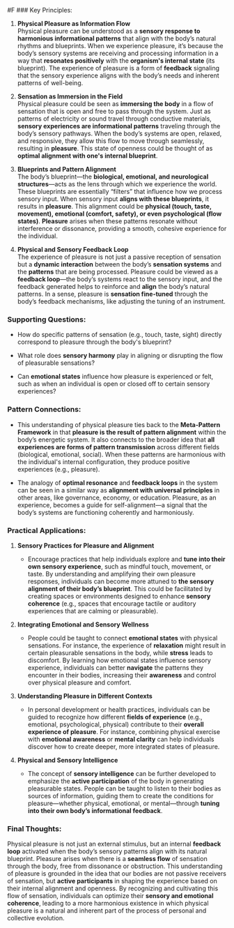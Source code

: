  #F ### Key Principles:

1. **Physical Pleasure as Information Flow**  
    Physical pleasure can be understood as a **sensory response to harmonious informational patterns** that align with the body’s natural rhythms and blueprints. When we experience pleasure, it’s because the body’s sensory systems are receiving and processing information in a way that **resonates positively** with the **organism's internal state** (its blueprint). The experience of pleasure is a form of **feedback** signaling that the sensory experience aligns with the body’s needs and inherent patterns of well-being.
    
2. **Sensation as Immersion in the Field**  
    Physical pleasure could be seen as **immersing the body** in a flow of sensation that is open and free to pass through the system. Just as patterns of electricity or sound travel through conductive materials, **sensory experiences are informational patterns** traveling through the body’s sensory pathways. When the body’s systems are open, relaxed, and responsive, they allow this flow to move through seamlessly, resulting in **pleasure**. This state of openness could be thought of as **optimal alignment with one's internal blueprint**.
    
3. **Blueprints and Pattern Alignment**  
    The body’s blueprint—the **biological, emotional, and neurological structures**—acts as the lens through which we experience the world. These blueprints are essentially “filters” that influence how we process sensory input. When sensory input **aligns with these blueprints**, it results in **pleasure**. This alignment could be **physical (touch, taste, movement), emotional (comfort, safety), or even psychological (flow states)**. **Pleasure** arises when these patterns resonate without interference or dissonance, providing a smooth, cohesive experience for the individual.
    
4. **Physical and Sensory Feedback Loop**  
    The experience of pleasure is not just a passive reception of sensation but a **dynamic interaction** between the body’s **sensation systems** and the **patterns** that are being processed. Pleasure could be viewed as a **feedback loop**—the body’s systems react to the sensory input, and the feedback generated helps to reinforce and **align** the body’s natural patterns. In a sense, pleasure is **sensation fine-tuned** through the body’s feedback mechanisms, like adjusting the tuning of an instrument.
    

### Supporting Questions:

- How do specific patterns of sensation (e.g., touch, taste, sight) directly correspond to pleasure through the body's blueprint?
    
- What role does **sensory harmony** play in aligning or disrupting the flow of pleasurable sensations?
    
- Can **emotional states** influence how pleasure is experienced or felt, such as when an individual is open or closed off to certain sensory experiences?
    

### Pattern Connections:

- This understanding of physical pleasure ties back to the **Meta-Pattern Framework** in that **pleasure is the result of pattern alignment** within the body’s energetic system. It also connects to the broader idea that **all experiences are forms of pattern transmission** across different fields (biological, emotional, social). When these patterns are harmonious with the individual's internal configuration, they produce positive experiences (e.g., pleasure).
    
- The analogy of **optimal resonance** and **feedback loops** in the system can be seen in a similar way as **alignment with universal principles** in other areas, like governance, economy, or education. Pleasure, as an experience, becomes a guide for self-alignment—a signal that the body’s systems are functioning coherently and harmoniously.
    

### Practical Applications:

1. **Sensory Practices for Pleasure and Alignment**
    
    - Encourage practices that help individuals explore and **tune into their own sensory experience**, such as mindful touch, movement, or taste. By understanding and amplifying their own pleasure responses, individuals can become more attuned to **the sensory alignment of their body’s blueprint**. This could be facilitated by creating spaces or environments designed to enhance **sensory coherence** (e.g., spaces that encourage tactile or auditory experiences that are calming or pleasurable).
        
2. **Integrating Emotional and Sensory Wellness**
    
    - People could be taught to connect **emotional states** with physical sensations. For instance, the experience of **relaxation** might result in certain pleasurable sensations in the body, while **stress** leads to discomfort. By learning how emotional states influence sensory experience, individuals can better **navigate** the patterns they encounter in their bodies, increasing their **awareness** and control over physical pleasure and comfort.
        
3. **Understanding Pleasure in Different Contexts**
    
    - In personal development or health practices, individuals can be guided to recognize how different **fields of experience** (e.g., emotional, psychological, physical) contribute to their **overall experience of pleasure**. For instance, combining physical exercise with **emotional awareness** or **mental clarity** can help individuals discover how to create deeper, more integrated states of pleasure.
        
4. **Physical and Sensory Intelligence**
    
    - The concept of **sensory intelligence** can be further developed to emphasize the **active participation** of the body in generating pleasurable states. People can be taught to listen to their bodies as sources of information, guiding them to create the conditions for pleasure—whether physical, emotional, or mental—through **tuning into their own body’s informational feedback**.
        

### Final Thoughts:

Physical pleasure is not just an external stimulus, but an internal **feedback loop** activated when the body’s sensory patterns align with its natural blueprint. Pleasure arises when there is a **seamless flow** of sensation through the body, free from dissonance or obstruction. This understanding of pleasure is grounded in the idea that our bodies are not passive receivers of sensation, but **active participants** in shaping the experience based on their internal alignment and openness. By recognizing and cultivating this flow of sensation, individuals can optimize their **sensory and emotional coherence**, leading to a more harmonious existence in which physical pleasure is a natural and inherent part of the process of personal and collective evolution.